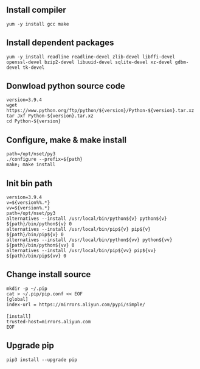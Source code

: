 ## Install compiler
`yum -y install gcc make`

## Install dependent packages
`yum -y install readline readline-devel zlib-devel libffi-devel openssl-devel bzip2-devel libuuid-devel sqlite-devel xz-devel gdbm-devel tk-devel`

## Donwload python source code
`version=3.9.4`<br />
`wget  https://www.python.org/ftp/python/${version}/Python-${version}.tar.xz`<br />
`tar Jxf Python-${version}.tar.xz`<br />
`cd Python-${version}`

## Configure, make & make install
`path=/opt/nset/py3`<br />
`./configure --prefix=${path}`<br />
`make; make install`<br />

## Init bin path
`version=3.9.4`<br />
`v=${version%%.*}`<br />
`vv=${version%.*}`<br />
`path=/opt/nset/py3`<br />
`alternatives --install /usr/local/bin/python${v} python${v} ${path}/bin/python${v} 0`<br />
`alternatives --install /usr/local/bin/pip${v} pip${v} ${path}/bin/pip${v} 0`<br />
`alternatives --install /usr/local/bin/python${vv} python${vv} ${path}/bin/python${vv} 0`<br />
`alternatives --install /usr/local/bin/pip${vv} pip${vv} ${path}/bin/pip${vv} 0`<br />

## Change install source
`mkdir -p ~/.pip`<br />
`cat > ~/.pip/pip.conf << EOF`<br />
`[global]`<br />
`index-url = https://mirrors.aliyun.com/pypi/simple/`<br />
<br />
`[install]`<br />
`trusted-host=mirrors.aliyun.com`<br />
`EOF`<br />

## Upgrade pip
`pip3 install --upgrade pip`<br />
